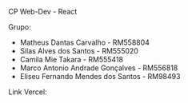 CP Web-Dev - React

Grupo:
- Matheus Dantas Carvalho - RM558804
- Silas Alves dos Santos - RM555020
- Camila Mie Takara - RM555418
- Marco Antonio Andrade Gonçalves - RM556818
- Eliseu Fernando Mendes dos Santos - RM98493

Link Vercel: 
